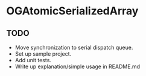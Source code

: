 OGAtomicSerializedArray
=======================

## TODO

* Move synchronization to serial dispatch queue.
* Set up sample project.
* Add unit tests.
* Write up explanation/simple usage in README.md

